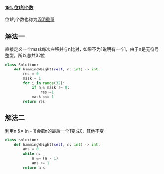 #### [191. 位1的个数](https://leetcode-cn.com/problems/number-of-1-bits/)

位1的个数也称为[汉明重量](https://baike.baidu.com/item/汉明重量)

## 解法一

直接定义一个mask每次左移并与n比对，如果不为1说明有一个1，由于n是无符号整型，所以总共32位

```python
class Solution:
    def hammingWeight(self, n: int) -> int:
        res = 0
        mask = 1
        for i in range(32):
            if n & mask != 0:
                res+=1
            mask <<= 1
        return res
```

## 解法二

利用n &= (n - 1)会把n的最后一个1变成0，其他不变

```python
class Solution:
    def hammingWeight(self, n: int) -> int:
        ans = 0
        while n:
            n &= (n - 1)
            ans += 1
        return ans
```

